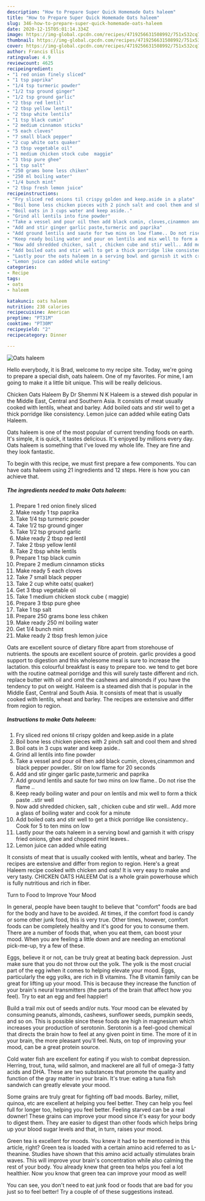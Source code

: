 ```yaml
---
description: "How to Prepare Super Quick Homemade Oats haleem"
title: "How to Prepare Super Quick Homemade Oats haleem"
slug: 346-how-to-prepare-super-quick-homemade-oats-haleem
date: 2020-12-15T05:01:14.334Z
image: https://img-global.cpcdn.com/recipes/4719256631508992/751x532cq70/oats-haleem-recipe-main-photo.jpg
thumbnail: https://img-global.cpcdn.com/recipes/4719256631508992/751x532cq70/oats-haleem-recipe-main-photo.jpg
cover: https://img-global.cpcdn.com/recipes/4719256631508992/751x532cq70/oats-haleem-recipe-main-photo.jpg
author: Francis Ellis
ratingvalue: 4.9
reviewcount: 4625
recipeingredient:
- "1 red onion finely sliced"
- "1 tsp paprika"
- "1/4 tsp turmeric powder"
- "1/2 tsp ground ginger"
- "1/2 tsp ground garlic"
- "2 tbsp red lentil"
- "2 tbsp yellow lentil"
- "2 tbsp white lentils"
- "1 tsp black cumin"
- "2 medium cinnamon sticks"
- "5 each cloves"
- "7 small black pepper"
- "2 cup white oats quaker"
- "3 tbsp vegetable oil"
- "1 medium chicken stock cube  maggie"
- "3 tbsp pure ghee"
- "1 tsp salt"
- "250 grams bone less chiken"
- "250 ml boiling water"
- "1/4 bunch mint"
- "2 tbsp fresh lemon juice"
recipeinstructions:
- "Fry sliced red onions til crispy golden and keep.aside in a plate"
- "Boil bone less chicken pieces with 2 pinch salt and cool them and shred"
- "Boil oats in 3 cups water and keep aside.."
- "Grind all lentils into fine powder"
- "Take a vessel and pour oil then add black cumin, cloves,cinammon and black pepper powder.. Stir on low flame for 20 seconds"
- "Add and stir ginger garlic paste,turmeric and paprika"
- "Add ground lentils and saute for two mins on low flame.. Do not rise the flame .."
- "Keep ready boiling water and pour on lentils and mix well to form a thick paste ..stir well"
- "Now add shredded chicken, salt , chicken cube and stir well.. Add more a glass of boiling water and cook for a minute"
- "Add boiled oats and stir well to get a thick porridge like consistency.. Cook for 5 to ten mins on low"
- "Lastly pour the oats haleem in a serving bowl and garnish it with crispy fried onions, ghee and chopped mint leaves.."
- "Lemon juice can added while eating"
categories:
- Recipe
tags:
- oats
- haleem

katakunci: oats haleem 
nutrition: 238 calories
recipecuisine: American
preptime: "PT31M"
cooktime: "PT30M"
recipeyield: "2"
recipecategory: Dinner

---
```



![Oats haleem](https://img-global.cpcdn.com/recipes/4719256631508992/751x532cq70/oats-haleem-recipe-main-photo.jpg)

Hello everybody, it is Brad, welcome to my recipe site. Today, we're going to prepare a special dish, oats haleem. One of my favorites. For mine, I am going to make it a little bit unique. This will be really delicious.

Chicken Oats Haleem By Dr Shemmi N K Haleem is a stewed dish popular in the Middle East, Central and Southern Asia. It consists of meat usually cooked with lentils, wheat and barley. Add boiled oats and stir well to get a thick porridge like consistency. Lemon juice can added while eating Oats Haleem.

Oats haleem is one of the most popular of current trending foods on earth. It's simple, it is quick, it tastes delicious. It's enjoyed by millions every day. Oats haleem is something that I've loved my whole life. They are fine and they look fantastic.


To begin with this recipe, we must first prepare a few components. You can have oats haleem using 21 ingredients and 12 steps. Here is how you can achieve that.

<!--inarticleads1-->

##### The ingredients needed to make Oats haleem:

1. Prepare 1 red onion finely sliced
1. Make ready 1 tsp paprika
1. Take 1/4 tsp turmeric powder
1. Take 1/2 tsp ground ginger
1. Take 1/2 tsp ground garlic
1. Make ready 2 tbsp red lentil
1. Take 2 tbsp yellow lentil
1. Take 2 tbsp white lentils
1. Prepare 1 tsp black cumin
1. Prepare 2 medium cinnamon sticks
1. Make ready 5 each cloves
1. Take 7 small black pepper
1. Take 2 cup white oats( quaker)
1. Get 3 tbsp vegetable oil
1. Take 1 medium chicken stock cube ( maggie)
1. Prepare 3 tbsp pure ghee
1. Take 1 tsp salt
1. Prepare 250 grams bone less chiken
1. Make ready 250 ml boiling water
1. Get 1/4 bunch mint
1. Make ready 2 tbsp fresh lemon juice


Oats are excellent source of dietary fibre apart from storehouse of nutrients. the spouts are excellent source of protein. garlic provides a good support to digestion and this wholesome meal is sure to increase the lactation. this colourful breakfast is easy to prepare too. we tend to get bore with the routine oatmeal porridge and this will surely taste different and rich. replace butter with oil and omit the cashews and almonds if you have the tendency to put on weight. Haleem is a steamed dish that is popular in the Middle East, Central and South Asia. It consists of meat that is usually cooked with lentils, wheat and barley. The recipes are extensive and differ from region to region. 

<!--inarticleads2-->

##### Instructions to make Oats haleem:

1. Fry sliced red onions til crispy golden and keep.aside in a plate
1. Boil bone less chicken pieces with 2 pinch salt and cool them and shred
1. Boil oats in 3 cups water and keep aside..
1. Grind all lentils into fine powder
1. Take a vessel and pour oil then add black cumin, cloves,cinammon and black pepper powder.. Stir on low flame for 20 seconds
1. Add and stir ginger garlic paste,turmeric and paprika
1. Add ground lentils and saute for two mins on low flame.. Do not rise the flame ..
1. Keep ready boiling water and pour on lentils and mix well to form a thick paste ..stir well
1. Now add shredded chicken, salt , chicken cube and stir well.. Add more a glass of boiling water and cook for a minute
1. Add boiled oats and stir well to get a thick porridge like consistency.. Cook for 5 to ten mins on low
1. Lastly pour the oats haleem in a serving bowl and garnish it with crispy fried onions, ghee and chopped mint leaves..
1. Lemon juice can added while eating


It consists of meat that is usually cooked with lentils, wheat and barley. The recipes are extensive and differ from region to region. Here&#39;s a great Haleem recipe cooked with chicken and oats! It is very easy to make and very tasty. CHICKEN OATS HALEEM Oat is a whole grain powerhouse which is fully nutritious and rich in fiber. 

Turn to Food to Improve Your Mood


In general, people have been taught to believe that "comfort" foods are bad for the body and have to be avoided. At times, if the comfort food is candy or some other junk food, this is very true. Other times, however, comfort foods can be completely healthy and it's good for you to consume them. There are a number of foods that, when you eat them, can boost your mood. When you are feeling a little down and are needing an emotional pick-me-up, try a few of these.

Eggs, believe it or not, can be truly great at beating back depression. Just make sure that you do not throw out the yolk. The yolk is the most crucial part of the egg iwhen it comes to helping elevate your mood. Eggs, particularly the egg yolks, are rich in B vitamins. The B vitamin family can be great for lifting up your mood. This is because they increase the function of your brain's neural transmitters (the parts of the brain that affect how you feel). Try to eat an egg and feel happier!

Build a trail mix out of seeds and/or nuts. Your mood can be elevated by consuming peanuts, almonds, cashews, sunflower seeds, pumpkin seeds, and so on. This is possible since these foods are high in magnesium which increases your production of serotonin. Serotonin is a feel-good chemical that directs the brain how to feel at any given point in time. The more of it in your brain, the more pleasant you'll feel. Nuts, on top of improving your mood, can be a great protein source.

Cold water fish are excellent for eating if you wish to combat depression. Herring, trout, tuna, wild salmon, and mackerel are all full of omega-3 fatty acids and DHA. These are two substances that promote the quality and function of the gray matter in your brain. It's true: eating a tuna fish sandwich can greatly elevate your mood. 

Some grains are truly great for fighting off bad moods. Barley, millet, quinoa, etc are excellent at helping you feel better. They can help you feel full for longer too, helping you feel better. Feeling starved can be a real downer! These grains can improve your mood since it's easy for your body to digest them. They are easier to digest than other foods which helps bring up your blood sugar levels and that, in turn, raises your mood.

Green tea is excellent for moods. You knew it had to be mentioned in this article, right? Green tea is loaded with a certain amino acid referred to as L-theanine. Studies have shown that this amino acid actually stimulates brain waves. This will improve your brain's concentration while also calming the rest of your body. You already knew that green tea helps you feel a lot healthier. Now you know that green tea can improve your mood as well!

You can see, you don't need to eat junk food or foods that are bad for you just so to feel better! Try  a  couple of  of  these  suggestions  instead.

